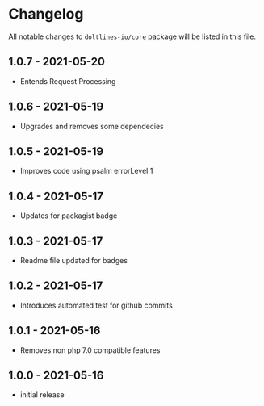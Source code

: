 # Changelog

All notable changes to `doltlines-io/core` package will be listed in this file.

## 1.0.7 - 2021-05-20

- Entends Request Processing

## 1.0.6 - 2021-05-19

- Upgrades and removes some dependecies

## 1.0.5 - 2021-05-19

- Improves code using psalm errorLevel 1

## 1.0.4 - 2021-05-17

- Updates for packagist badge

## 1.0.3 - 2021-05-17

- Readme file updated for badges

## 1.0.2 - 2021-05-17

- Introduces automated test for github commits

## 1.0.1 - 2021-05-16

- Removes non php 7.0 compatible features

## 1.0.0 - 2021-05-16

- initial release
